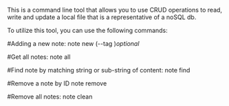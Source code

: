 This is a command line tool that allows you to use CRUD operations to read, write and update a local file that is a representative of a noSQL db. 

To utilize this tool, you can use the following commands:

#Adding a new note:
  note new <string> (--tag <string>)*optional*

#Get all notes:
  note all

#Find note by matching string or sub-string of content:
  note find <string>

#Remove a note by ID
  note remove <number>

#Remove all notes:
  note clean
